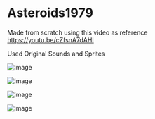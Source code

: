 # Asteroids1979

Made from scratch using this video as reference https://youtu.be/cZfsnA7dAHI

Used Original Sounds and Sprites 

![image](https://user-images.githubusercontent.com/59400159/143525012-cfdb8040-fc73-4c06-a6ad-e96a857496cb.png)

![image](https://user-images.githubusercontent.com/59400159/154427063-83700fc5-0055-4d7f-a691-f44b785b282d.png)

![image](https://user-images.githubusercontent.com/59400159/154427140-ed4b31e5-a50e-4153-a037-363352d76b45.png)

![image](https://user-images.githubusercontent.com/59400159/154427198-eaa2683f-fa26-4b5a-a01f-6fc62bd7f336.png)
